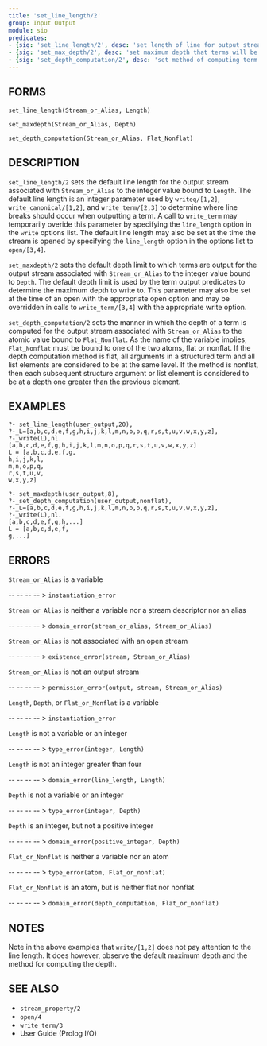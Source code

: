 ```yaml
---
title: 'set_line_length/2'
group: Input Output
module: sio
predicates:
- {sig: 'set_line_length/2', desc: 'set length of line for output stream'}
- {sig: 'set_max_depth/2', desc: 'set maximum depth that terms will be written to'}
- {sig: 'set_depth_computation/2', desc: 'set method of computing term depth'}
---
```


## FORMS

```
set_line_length(Stream_or_Alias, Length)

set_maxdepth(Stream_or_Alias, Depth)

set_depth_computation(Stream_or_Alias, Flat_Nonflat)
```

## DESCRIPTION

`set_line_length/2` sets the default line length for the output stream associated with `Stream_or_Alias` to the integer value bound to `Length`. The default line length is an integer parameter used by `writeq/[1,2]`, `write_canonical/[1,2]`, and `write_term/[2,3]` to determine where line breaks should occur when outputting a term. A call to `write_term` may temporarily overide this parameter by specifying the `line_length` option in the `write` options list. The default line length may also be set at the time the stream is opened by specifying the `line_length` option in the options list to `open/[3,4]`.

`set_maxdepth/2` sets the default depth limit to which terms are output for the output stream associated with `Stream_or_Alias` to the integer value bound to `Depth`. The default depth limit is used by the term output predicates to determine the maximum depth to write to. This parameter may also be set at the time of an open with the appropriate open option and may be overridden in calls to `write_term/[3,4]` with the appropriate write option.

`set_depth_computation/2` sets the manner in which the depth of a term is computed for the output stream associated with `Stream_or_Alias` to the atomic value bound to `Flat_Nonflat`. As the name of the variable implies, `Flat_Nonflat` must be bound to one of the two atoms, flat or nonflat. If the depth computation method is flat, all arguments in a structured term and all list elements are considered to be at the same level. If the method is nonflat, then each subsequent structure argument or list element is considered to be at a depth one greater than the previous element.

## EXAMPLES

```
?- set_line_length(user_output,20),
?-_L=[a,b,c,d,e,f,g,h,i,j,k,l,m,n,o,p,q,r,s,t,u,v,w,x,y,z],
?-_write(L),nl.
[a,b,c,d,e,f,g,h,i,j,k,l,m,n,o,p,q,r,s,t,u,v,w,x,y,z]
L = [a,b,c,d,e,f,g,
h,i,j,k,l,
m,n,o,p,q,
r,s,t,u,v,
w,x,y,z]
```

```
?- set_maxdepth(user_output,8),
?-_set_depth_computation(user_output,nonflat),
?-_L=[a,b,c,d,e,f,g,h,i,j,k,l,m,n,o,p,q,r,s,t,u,v,w,x,y,z],
?-_write(L),nl.
[a,b,c,d,e,f,g,h,...]
L = [a,b,c,d,e,f,
g,...]
```

## ERRORS

`Stream_or_Alias` is a variable

-- -- -- -- > `instantiation_error`

`Stream_or_Alias` is neither a variable nor a stream descriptor nor an alias

-- -- -- -- > `domain_error(stream_or_alias, Stream_or_Alias)`

`Stream_or_Alias` is not associated with an open stream

-- -- -- -- > `existence_error(stream, Stream_or_Alias)`

`Stream_or_Alias` is not an output stream

-- -- -- -- > `permission_error(output, stream, Stream_or_Alias)`

`Length`, `Depth`, or `Flat_or_Nonflat` is a variable

-- -- -- -- > `instantiation_error`

`Length` is not a variable or an integer

-- -- -- -- > `type_error(integer, Length)`

`Length` is not an integer greater than four

-- -- -- -- > `domain_error(line_length, Length)`

`Depth` is not a variable or an integer

-- -- -- -- > `type_error(integer, Depth)`

`Depth` is an integer, but not a positive integer

-- -- -- -- > `domain_error(positive_integer, Depth)`

`Flat_or_Nonflat` is neither a variable nor an atom

-- -- -- -- > `type_error(atom, Flat_or_nonflat)`

`Flat_or_Nonflat` is an atom, but is neither flat nor nonflat

-- -- -- -- > `domain_error(depth_computation, Flat_or_nonflat)`

## NOTES

Note in the above examples that `write/[1,2]` does not pay attention to the line length. It does however, observe the default maximum depth and the method for computing the depth.


## SEE ALSO

- `stream_property/2`
- `open/4`
- `write_term/3`
- User Guide (Prolog I/O)


